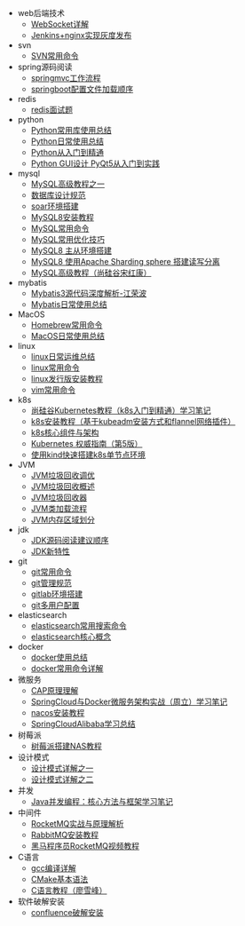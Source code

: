 - web后端技术
    - [WebSocket详解](docs/16353969509607)
    - [Jenkins+nginx实现灰度发布](docs/16409396557628)
- svn
    - [SVN常用命令](docs/16353969627658)
- spring源码阅读
    - [springmvc工作流程](docs/16353969777611)
    - [springboot配置文件加载顺序](docs/16353969777668)
- redis
    - [redis面试题](docs/16353969916197)
- python
    - [Python常用库使用总结](docs/16353970021933)
    - [Python日常使用总结](docs/16353970021986)
    - [Python从入门到精通](docs/16353970022024)
    - [Python GUI设计 PyQt5从入门到实践](docs/16367301324065)
- mysql
    - [MySQL高级教程之一](docs/16353978146045)
    - [数据库设计规范](docs/16353978146106)
    - [soar环境搭建](docs/16353978146158)
    - [MySQL8安装教程](docs/16353978146254)
    - [MySQL常用命令](docs/16353978146297)
    - [MySQL常用优化技巧](docs/16376365615424)
    - [MySQL8 主从环境搭建](docs/16413491382357)
    - [MySQL8 使用Apache Sharding sphere 搭建读写分离](docs/16418246314342)
    - [MySQL高级教程（尚硅谷宋红康）](docs/16421754723998)
- mybatis
    - [Mybatis3源代码深度解析-江荣波](docs/16353970233481)
    - [Mybatis日常使用总结](docs/16366802495179)
- MacOS
    - [Homebrew常用命令](docs/16353970680332)
    - [MacOS日常使用总结](docs/16359354598729)
- linux
    - [linux日常运维总结](docs/16353970885101)
    - [linux常用命令](docs/16353970885153)
    - [linux发行版安装教程](docs/16353970885192)
    - [vim常用命令](docs/16353970885299)
- k8s
    - [尚硅谷Kubernetes教程（k8s入门到精通）学习笔记](docs/16353970980735)
    - [k8s安装教程（基于kubeadm安装方式和flannel网络插件）](docs/16353970980876)
    - [k8s核心组件与架构](docs/16353970980941)
    - [Kubernetes 权威指南（第5版）](docs/16375947077718)
    - [使用kind快速搭建k8s单节点环境](docs/16387555083148)
- JVM
    - [JVM垃圾回收调优](docs/16353971081261)
    - [JVM垃圾回收概述](docs/16353971081307)
    - [JVM垃圾回收器](docs/16353971081439)
    - [JVM类加载流程](docs/16353971081500)
    - [JVM内存区域划分](docs/16353971081575)
- jdk
    - [JDK源码阅读建议顺序](docs/16353971163891)
    - [JDK新特性](docs/16412615710897)
- git
    - [git常用命令](docs/16353971256261)
    - [git管理规范](docs/16353971256310)
    - [gitlab环境搭建](docs/16353971256360)
    - [git多用户配置](docs/16521099489707)
- elasticsearch
    - [elasticsearch常用搜索命令](docs/16353971368920)
    - [elasticsearch核心概念](docs/16353971368972)
- docker
    - [docker使用总结](docs/16353971459611)
    - [docker常用命令详解](docs/16353971459678)
- 微服务
    - [CAP原理理解](docs/16353974078795)
    - [SpringCloud与Docker微服务架构实战（周立）学习笔记](docs/16353974078842)
    - [nacos安装教程](docs/16353974078904)
    - [SpringCloudAlibaba学习总结](docs/16353974078943)
- 树莓派
    - [树莓派搭建NAS教程](docs/16353971628832)
- 设计模式
    - [设计模式详解之一](docs/16353971713083)
    - [设计模式详解之二](docs/16353971713269)
- 并发
    - [Java并发编程：核心方法与框架学习笔记](docs/16353971889721)
- 中间件
    - [RocketMQ实战与原理解析](docs/16367297525960)
    - [RabbitMQ安装教程](docs/16374041052141)
    - [黑马程序员RocketMQ视频教程](docs/16421752187858)
- C语言
    - [gcc编译详解](docs/16413112191498)
    - [CMake基本语法](docs/16415637681070)
    - [C语言教程（廖雪峰）](docs/16426823802460)
- 软件破解安装
    - [confluence破解安装](docs/16518487283042)
